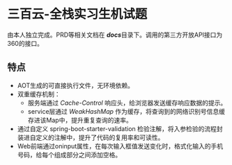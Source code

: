 # 三百云-全栈实习生机试题
由本人独立完成。PRD等相关文档在 ***docs***目录下。调用的第三方开放API接口为360的接口。

## 特点
- AOT生成的可直接执行文件，无环境依赖。
- 双重缓存机制：
  - 服务端通过 *Cache-Control* 响应头，给浏览器发送缓存响应数据的提示。
  - service层通过 *WeakHashMap* 作为缓存，将查询到的网络识别号信息缓存进该Map中，提升重复查询的速率。
- 通过自定义 spring-boot-starter-validation 检验注解，将入参检验的流程封装进自定义的注解中，提升了代码的复用率和可读性。
- Web前端通过oninput属性，在每次输入框值发送变化时，格式化输入的手机号码，给每个组成部分之间添加空格。
